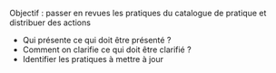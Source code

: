 
Objectif : passer en revues les pratiques du catalogue de pratique et distribuer des actions

- Qui présente ce qui doit être présenté ?
- Comment on clarifie ce qui doit être clarifié ?
- Identifier les pratiques à mettre à jour